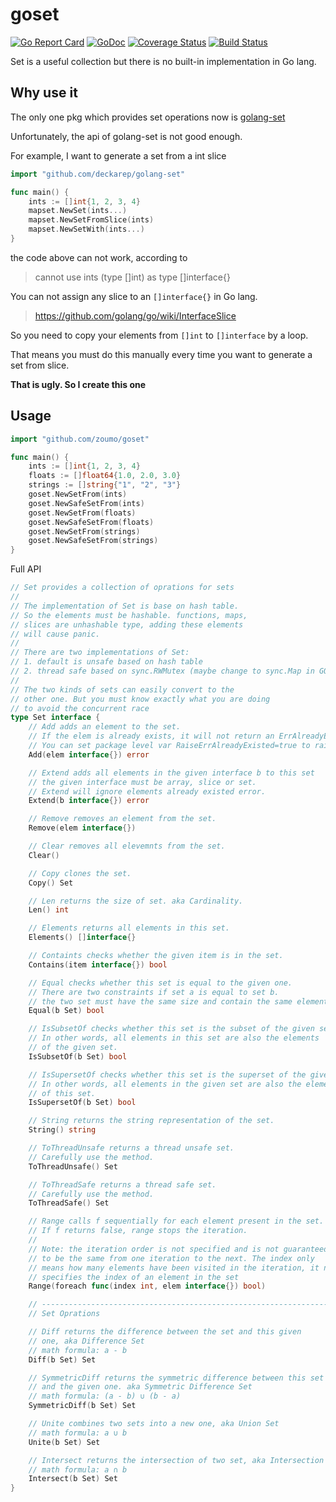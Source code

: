 # goset
[![Go Report Card](https://goreportcard.com/badge/github.com/zoumo/goset)](https://goreportcard.com/report/github.com/zoumo/goset)
[![GoDoc](https://img.shields.io/badge/godoc-reference-blue.svg?style=flat-square)](https://godoc.org/github.com/zoumo/goset)
[![Coverage Status](https://coveralls.io/repos/github/zoumo/goset/badge.svg?branch=master)](https://coveralls.io/github/zoumo/goset?branch=master)
[![Build Status](https://travis-ci.org/zoumo/goset.svg?branch=master)](https://travis-ci.org/zoumo/goset)


Set is a useful collection but there is no built-in implementation in Go lang.

## Why use it

The only one pkg which provides set operations now is [golang-set](https://github.com/deckarep/golang-set)

Unfortunately, the api of golang-set is not good enough.

For example, I want to generate a set from a int slice

```go
import "github.com/deckarep/golang-set"

func main() {
	ints := []int{1, 2, 3, 4}
	mapset.NewSet(ints...)
	mapset.NewSetFromSlice(ints)
	mapset.NewSetWith(ints...)
}
```

the code above can not work, according to

>    cannot use ints (type []int) as type []interface{}

You can not assign any slice to an `[]interface{}`  in Go lang.

>   https://github.com/golang/go/wiki/InterfaceSlice

So you need to copy your elements from `[]int` to `[]interface` by a loop.

That means you must do this manually every time you want to generate a set from slice.

**That is ugly. So I create this one**

## Usage

```go
import "github.com/zoumo/goset"

func main() {
	ints := []int{1, 2, 3, 4}
	floats := []float64{1.0, 2.0, 3.0}
	strings := []string{"1", "2", "3"}
	goset.NewSetFrom(ints)
	goset.NewSafeSetFrom(ints)
	goset.NewSetFrom(floats)
	goset.NewSafeSetFrom(floats)
	goset.NewSetFrom(strings)
	goset.NewSafeSetFrom(strings)
}
```

Full API

```go
// Set provides a collection of oprations for sets
//
// The implementation of Set is base on hash table.
// So the elements must be hashable. functions, maps,
// slices are unhashable type, adding these elements
// will cause panic.
//
// There are two implementations of Set:
// 1. default is unsafe based on hash table
// 2. thread safe based on sync.RWMutex (maybe change to sync.Map in GO1.9)
//
// The two kinds of sets can easily convert to the
// other one. But you must know exactly what you are doing
// to avoid the concurrent race
type Set interface {
	// Add adds an element to the set.
	// If the elem is already exists, it will not return an ErrAlreadyExisted by default.
	// You can set package level var RaiseErrAlreadyExisted=true to raise it.
	Add(elem interface{}) error

	// Extend adds all elements in the given interface b to this set
	// the given interface must be array, slice or set.
	// Extend will ignore elements already existed error.
	Extend(b interface{}) error

	// Remove removes an element from the set.
	Remove(elem interface{})

	// Clear removes all elevemnts from the set.
	Clear()

	// Copy clones the set.
	Copy() Set

	// Len returns the size of set. aka Cardinality.
	Len() int

	// Elements returns all elements in this set.
	Elements() []interface{}

	// Containts checks whether the given item is in the set.
	Contains(item interface{}) bool

	// Equal checks whether this set is equal to the given one.
	// There are two constraints if set a is equal to set b.
	// the two set must have the same size and contain the same elements.
	Equal(b Set) bool

	// IsSubsetOf checks whether this set is the subset of the given set
	// In other words, all elements in this set are also the elements
	// of the given set.
	IsSubsetOf(b Set) bool

	// IsSupersetOf checks whether this set is the superset of the given set
	// In other words, all elements in the given set are also the elements
	// of this set.
	IsSupersetOf(b Set) bool

	// String returns the string representation of the set.
	String() string

	// ToThreadUnsafe returns a thread unsafe set.
	// Carefully use the method.
	ToThreadUnsafe() Set

	// ToThreadSafe returns a thread safe set.
	// Carefully use the method.
	ToThreadSafe() Set

	// Range calls f sequentially for each element present in the set.
	// If f returns false, range stops the iteration.
	//
	// Note: the iteration order is not specified and is not guaranteed
	// to be the same from one iteration to the next. The index only
	// means how many elements have been visited in the iteration, it not
	// specifies the index of an element in the set
	Range(foreach func(index int, elem interface{}) bool)

	// ---------------------------------------------------------------------
	// Set Oprations

	// Diff returns the difference between the set and this given
	// one, aka Difference Set
	// math formula: a - b
	Diff(b Set) Set

	// SymmetricDiff returns the symmetric difference between this set
	// and the given one. aka Symmetric Difference Set
	// math formula: (a - b) ∪ (b - a)
	SymmetricDiff(b Set) Set

	// Unite combines two sets into a new one, aka Union Set
	// math formula: a ∪ b
	Unite(b Set) Set

	// Intersect returns the intersection of two set, aka Intersection Set
	// math formula: a ∩ b
	Intersect(b Set) Set
}
```

